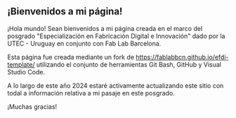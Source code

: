 ## ¡Bienvenidos a mi página!


¡Hola mundo! Sean bienvenidos a mi página creada en el marco del posgrado "Especialización en Fabricación Digital e Innovación" dado por la UTEC - Uruguay en conjunto con Fab Lab Barcelona.

Esta página fue creada mediante un fork de https://fablabbcn.github.io/efdi-template/ utilizando el conjunto de herramientas Git Bash, GitHub y Visual Studio Code.

A lo largo de este año 2024 estaré activamente actualizando este sitio con todal a información relativa a mi pasaje en este posgrado.

¡Muchas gracias!
